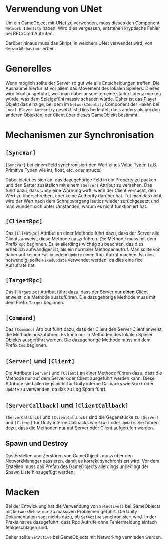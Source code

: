 # Verwendung von UNet

Um ein GameObject mit UNet zu verwenden, muss dieses den Component `Network Identity` haben. Wird dies vergessen, entstehen kryptische Fehler bei RPC/Cmd Aufrufen.

Darüber hinaus muss das Skript, in welchem UNet verwendet wird, von `NetworkBehaviour` erben.

# Generelles

Wenn möglich sollte der Server so gut wie alle Entscheidungen treffen. Die Ausnahme hierfür ist vor allem das Movement des lokalen Spielers. Dieses wird lokal ausgeführt, weil man dabei ansonsten eine starke Latenz merken würde, was dem Spielgefühl massiv schaden würde. Daher ist das Player Objekt das einzige, bei dem im `NetworkIdentity` Component der Haken bei `Local Player Authority` gesetzt ist. Dies bedeutet, dass anders als bei den anderen Objekten, der Client über dieses GameObjekt bestimmt.

# Mechanismen zur Synchronisation

## `[SyncVar]`

`[SyncVar]` bei einem Feld synchronisiert den Wert eines Value Typen (z.B. Primitive Typen wie int, float, etc. oder structs)

Dabei bietet es sich an, das dazugehörige Feld in ein Property zu packen und den Setter zusätzlich mit einem `[Server]` Attribut zu versehen. Das führt dazu, dass Unity eine Warnung wirft, wenn der Client versucht, den Wert zu überschreiben, aber keine Authority darüber hat. Tut man das nicht, wird der Wert nach dem Schreibvorgang lautlos wieder zurückgesetzt und man wundert sich unter Umständen, warum es nicht funktioniert hat.

## `[ClientRpc]`

Das `[ClientRpc]` Attribut an einer Methode führt dazu, dass der Server alle Clients anweist, diese Methode auszuführen. Die Methode muss mit dem Prefix `Rpc` beginnen. Es ist allerdings wichtig zu beachten, das dies erheblich aufwändiger ist, als ein normaler Methodenaufruf. Man sollte von daher auf keinen Fall in jedem `Update` einen Rpc-Aufruf machen. Ist dies notwendig, sollte `FixedUpdate` verwendet werden, da dies eine fixe Aufrufrate hat.

## `[TargetRpc]`

Das `[TargetRpc]` Attribut führt dazu, dass der Server nur **einen** Client anweist, die Methode auszuführen. Die dazugehörige Methode muss mit dem Prefix `Target` beginnen.

## `[Command]`

Das `[Command]` Attribut führt dazu, dass der Client den Server Client anweist, die Methode auszuführen. 
Es kann nur in Methoden des lokalen Spieler Objekts ausgeführt werden. Die dazugehörige Methode muss mit dem Prefix `Cmd` beginnen.

## `[Server]` und `[Client]`

Die Attribute `[Server]` und `[Client]` an einer Methode führen dazu, dass die Methode nur auf dem Server oder Client ausgeführt werden kann. Diese Attribute sind allerdings nicht für Unity interne Callbacks wie `Start` oder `Update` zu verwenden, da das zu Log Spam führt.
 
## `[ServerCallback]` und `[ClientCallback]`

`[ServerCallback]` und `[ClientCallback]` sind die Gegenstücke zu `[Server]` und `[Client]` für Unity interne Callbacks wie `Start` oder `Update`. Sie führen dazu, dass die Methoden nur auf Server oder Client aufgerufen werden.

## Spawn und Destroy

Das Erstellen und Zerstören von GameObjects muss über den NetworkManager passieren, damit es korrekt synchronisiert wird. Vor dem Erstellen muss das Prefab des GameObjects allerdings unbedingt der Spawn Liste hinzugefügt werden!

# Macken

Bei der Entwicklung hat die Verwendung von `SetActive()` bei GameObjects mit `NetworkBehaviour` zu massiven Problemen geführt. Die Unity Dokumentation sagt nichts dazu, ob `SetActive` synchronisiert wird. In der Praxis hat es dazugeführt, dass Rpc Aufrufe ohne Fehlermeldung einfach fehlgeschlagen sind.

Daher sollte `SetActive` bei GameObjects mit Networking vermieden werden.